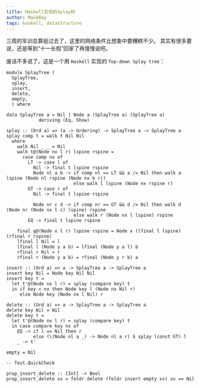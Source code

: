 ```yaml
---
title: Haskell实现的Splay树
author: MaskRay
tags: haskell, datastructure
---
```



三周的军训总算挺过去了，这里的网络条件比想象中要糟糕不少。
其实有很多要说，还是等到“十一长假”回家了再慢慢说吧。

废话不多说了，这是一个用 `Haskell` 实现的 `Top-down Splay tree`：

    module SplayTree (
      SplayTree,
      splay,
      insert,
      delete,
      empty,
      ) where
    
    data SplayTree a = Nil | Node a (SplayTree a) (SplayTree a)
                deriving (Eq, Show)
    
    splay :: (Ord a) => (a -> Ordering) -> SplayTree a -> SplayTree a
    splay comp t = walk t Nil Nil
      where
        walk Nil _ _ = Nil
        walk t@(Node nx l r) lspine rspine =
          case comp nx of
            LT -> case l of
              Nil -> final t lspine rspine
              Node nl a b -> if comp nl == LT && a /= Nil then walk a lspine (Node nl rspine (Node nx b r))
                             else walk l lspine (Node nx rspine r)
            GT -> case r of
              Nil -> final t lspine rspine
          
              Node nr c d -> if comp nr == GT && d /= Nil then walk d (Node nr (Node nx l c) lspine) rspine
                             else walk r (Node nx l lspine) rspine
            EQ -> final t lspine rspine
    
        final g@(Node x l r) lspine rspine = Node x (lfinal l lspine) (rfinal r rspine)
        lfinal l Nil = l
        lfinal l (Node y a b) = lfinal (Node y a l) b
        rfinal r Nil = r
        rfinal r (Node y a b) = rfinal (Node y r b) a
    
    insert :: (Ord a) => a -> SplayTree a -> SplayTree a
    insert key Nil = Node key Nil Nil
    insert key t =
      let t'@(Node nx l r) = splay (compare key) t
      in if key < nx then Node key l (Node nx Nil r)
         else Node key (Node nx l Nil) r
    
    delete :: (Ord a) => a -> SplayTree a -> SplayTree a
    delete key Nil = Nil
    delete key t =
      let t'@(Node nx l r) = splay (compare key) t
      in case compare key nx of
        EQ -> if l == Nil then r
              else (\(Node nl a _) -> Node nl a r) $ splay (const GT) l
        _ -> t'
    
    empty = Nil
    
    -- Test.QuickCheck
    
    prop_insert_delete :: [Int] -> Bool
    prop_insert_delete xs = foldr delete (foldr insert empty xs) xs == Nil
